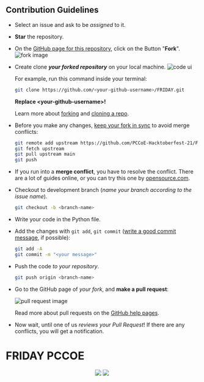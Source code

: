 ## Contribution Guidelines

- Select an issue and ask to be *assigned* to it.
- **Star** the repository.
- On the [GitHub page for this repository](https://github.com/PCCoE-Hacktoberfest-21/FRIDAY), click on the Button "**Fork**".
   ![fork image](https://help.github.com/assets/images/help/repository/fork_button.jpg)
- Create clone ***your forked repository*** on your local machine.
   ![code ui](https://docs.github.com/assets/images/help/repository/code-button.png)

    For example, run this command inside your terminal:

    ```bash
    git clone https://github.com/<your-github-username>/FRIDAY.git
    ```

    **Replace \<your-github-username\>!**

    Learn more about [forking](https://help.github.com/en/github/getting-started-with-github/fork-a-repo) and [cloning a repo](https://docs.github.com/en/github/creating-cloning-and-archiving-repositories/cloning-a-repository).
- Before you make any changes, [keep your fork in sync](https://www.freecodecamp.org/news/how-to-sync-your-fork-with-the-original-git-repository/) to avoid merge conflicts:

    ```bash
    git remote add upstream https://github.com/PCCoE-Hacktoberfest-21/FRIDAY.git
    git fetch upstream
    git pull upstream main
    git push
    ```

- If you run into a **merge conflict**, you have to resolve the conflict. There are a lot of guides online, or you can try this one by [opensource.com](https://opensource.com/article/20/4/git-merge-conflict).

- Checkout to development branch (*name your branch according to the issue name*).

    ```bash
    git checkout -b <branch-name>
    ```

- Write your code in the Python file.
- Add the changes with `git add`, `git commit` ([write a good commit message](https://chris.beams.io/posts/git-commit/), if possible):

    ```bash
    git add -A
    git commit -m "<your message>"
    ```

- Push the code *to your repository*.

    ```bash
    git push origin <branch-name>
    ```

- Go to the GitHub page of _your fork_, and **make a pull request**:

    ![pull request image](https://help.github.com/assets/images/help/pull_requests/choose-base-and-compare-branches.png)

    Read more about pull requests on the [GitHub help pages](https://help.github.com/en/github/collaborating-with-issues-and-pull-requests/creating-a-pull-request).

- Now wait, until one of us *reviews your Pull Request*! If there are any conflicts, you will get a notification.

# FRIDAY PCCOE
<div align="center">

<a href="https://github.com/dsclnct/Hacktoberfest-DSC-Website"><img src="https://badges.frapsoft.com/os/v1/open-source.svg?v=103"></a>
<a href="https://github.com/dsclnct/Hacktoberfest-DSC-Website"><img src="https://img.shields.io/badge/Built%20by-developers%20%3C%2F%3E-0059b3"></a>
